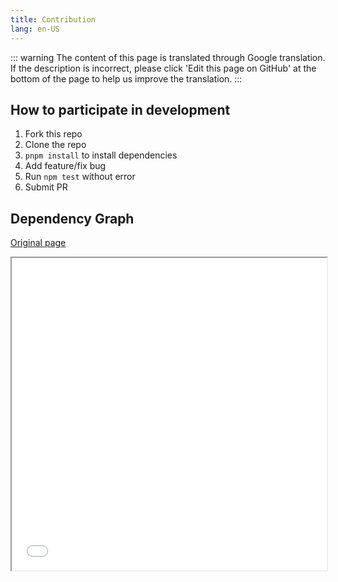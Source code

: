 ```yaml
---
title: Contribution
lang: en-US
---
```


::: warning
The content of this page is translated through Google translation. If the description is incorrect, please click 'Edit this page on GitHub' at the bottom of the page to help us improve the translation.
:::

## How to participate in development

1. Fork this repo
2. Clone the repo
3. `pnpm install` to install dependencies
4. Add feature/fix bug
5. Run `npm test` without error
6. Submit PR

## Dependency Graph

<a href="/report.html" target="_blank">Original page</a>

<iframe src="/report.html" style="width: 100%;height: 500px;"></iframe>
